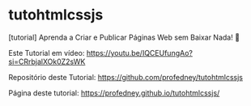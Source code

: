 # tutohtmlcssjs


[tutorial] Aprenda a Criar e Publicar Páginas Web sem Baixar Nada! 🚀



Este Tutorial em vídeo: https://youtu.be/IQCEUfungAo?si=CRrbjalXOk0Z2sWK

Repositório deste Tutorial: https://github.com/profedney/tutohtmlcssjs 

Página deste tutorial: https://profedney.github.io/tutohtmlcssjs/ 


